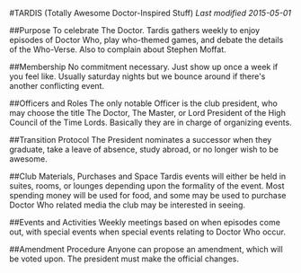 #TARDIS (Totally Awesome Doctor-Inspired Stuff)
*Last modified 2015-05-01*

##Purpose
To celebrate The Doctor. Tardis gathers weekly to enjoy episodes of Doctor Who, play who-themed games, and debate the details of the Who-Verse. Also to complain about Stephen Moffat.

##Membership
No commitment necessary. Just show up once a week if you feel like. Usually saturday nights but we bounce around if there's another conflicting event.

##Officers and Roles
The only notable Officer is the club president, who may choose the title The Doctor, The Master, or Lord President of the High Council of the Time Lords. Basically they are in charge of organizing events.

##Transition Protocol
The President nominates a successor when they graduate, take a leave of absence, study abroad, or no longer wish to be awesome.

##Club Materials, Purchases and Space
Tardis events will either be held in suites, rooms, or lounges depending upon the formality of the event. Most spending money will be used for food, and some may be used to purchase Doctor Who related media the club may be interested in seeing.

##Events and Activities
Weekly meetings based on when episodes come out, with special events when special events relating to Doctor Who occur.

##Amendment Procedure
Anyone can propose an amendment, which will be voted upon. The president must make the official changes.
